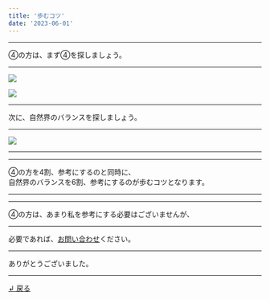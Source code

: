 ```yaml
---
title: '歩むコツ'
date: '2023-06-01'
---
```

***
④の方は、まず④を探しましょう。
***
![](/images/00.jpg)

![](/images/00_.jpg)
***
次に、自然界のバランスを探しましょう。
***
![](/images/00__.jpg)
***
***
④の方を4割、参考にするのと同時に、    
自然界のバランスを6割、参考にするのが歩むコツとなります。
***
***
④の方は、あまり私を参考にする必要はございませんが、
***
必要であれば、[お問い合わせ](https://thebase.in/inquiry/01234567890)ください。
***
ありがとうございました。
***
[ ↲ 戻る ](/posts/0)
